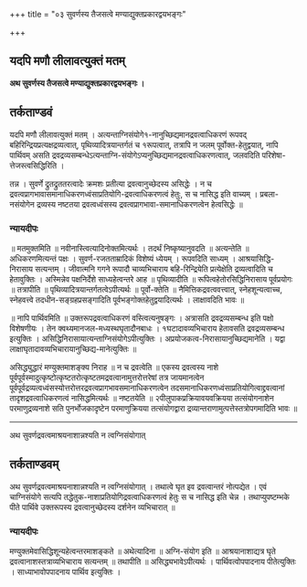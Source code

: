 +++
title = "०३ सुवर्णस्य तैजसत्वे मण्याद्युक्तप्रकारद्वयभङ्गः"

+++


## यदपि मणौ लीलावत्युक्तं मतम्

**अथ सुवर्णस्य तैजसत्वे मण्याद्युक्तप्रकारद्वयभङ्गः ।**

## **तर्कताण्डवं**

यदपि मणौ लीलावत्युक्तं मतम् । अत्यन्ताग्निसंयोगे१-नानुच्छिद्यमानद्रवत्वाधिकरणं रूपवद् बहिरिन्द्रियप्रत्यक्षद्रव्यत्वात्, पृथिव्यादित्रयान्तर्गतं च १रूपत्वात्, तत्रापि न जलम् पूर्वोक्त-हेतुद्वयात्, नापि पार्थिवम् असति द्रवद्रव्यसम्बन्धेऽत्यन्ताग्नि-संयोगेऽप्यनुच्छिद्यमानद्रवत्वाधिकरणत्वात्, जलवदिति परिशेषा-त्तेजस्त्वसिद्धिरिति ।

तन्न । सुवर्णे द्रुतद्रुततरत्वादेः क्रमशः प्रतीत्या द्रवत्वानुच्छेदस्य असिद्धेः । न च द्रवत्वप्रागभावासमानाधिकरणध्वंसाप्रतियोगि-द्रवत्वाधिकरणत्वं हेतुः, स च नासिद्ध इति वाच्यम् । प्रबला-नसंयोगेन द्रव्यस्य नष्टतया द्रवत्वध्वंसस्य द्रवत्वप्रागभावा-समानाधिकरणत्वेन हेत्वसिद्धेः ॥

### **न्यायदीपः**

॥ मतमुक्तमिति ॥ नवीनास्त्वित्यादिनोक्तमित्यर्थः । तदर्थं निष्कृष्यानुवदति ॥ अत्यन्तेति ॥ अधिकरणमित्यन्तं पक्षः । सुवर्ण-रजतताम्रादिकं विशेष्यं ध्येयम् । रूपवदिति साध्यम् । आश्रयासिद्धि-निरासाय सत्यन्तम् । जीवात्मनि गगने रूपादौ चाव्यभिचाराय बहि-रिन्द्रियेति प्रत्येक्षेति द्रव्यत्वादिति च हेतावुक्तिः । अस्मिन्नेव पक्षनिर्देशे साध्यहेत्वन्तरे आह ॥ पृथिव्यादीति ॥ रूपित्वहेतोरसिद्धिनिरासाय पूर्वप्रयोगः ॥ तत्रापीति ॥ पृथिव्यादित्रयान्तर्गतत्वेऽपीत्यर्थः ॥ पूर्वो-क्तेति ॥ नैमित्तिकद्रवत्ववत्त्वात्, स्नेहशून्यत्वाच्च, स्नेहवत्त्वे तदधीन-सङ्ग्रहप्रसङ्गादिति पूर्वभङ्गोक्तहेतुद्वयादित्यर्थः । लाक्षावदिति भावः ॥

॥ नापि पार्थिवमिति ॥ उक्तरूपद्रवत्वाधिकरणं वस्त्वित्यनुषङ्गः । अत्रासति द्रवद्रव्यसम्बन्ध इति पक्षो विशेषणीयः । तेन क्वथ्यमानजल-मध्यस्थघृतादौनबाधः । १घटादावव्यभिचाराय हेतावसति द्रवद्रव्यसम्बन्ध इत्युक्तिः । असिद्धिनिरासायात्यन्ताग्निसंयोगेऽपीत्युक्तिः । अप्रयोजकत्व-निरासायानुच्छिद्यमानेति । यद्वा लाक्षाघृतादावव्यभिचारायानुच्छिद्य-मानेत्युक्तिः ॥

असिद्ध्युद्धारं मण्युक्तमाशङ्क्य निराह ॥ न च द्रवत्वेति ॥ एकस्य द्रवत्वस्य नाशे पूर्वपूर्वस्मादुत्कृष्टोत्कृष्टतरोत्कृष्टतमद्रवत्वानामुत्तरोत्तरेषां तत्र जायमानत्वेन पूर्वपूर्वद्रव्यत्वध्वंसस्योत्तरोत्तरद्रवत्वप्रागभावसमानाधिकरणत्वेन तदसमानाधिकरणध्वंसाप्रतियोगित्वाद्द्रवत्वानां तादृशद्रवत्वाधिकरणत्वं नासिद्धमित्यर्थः ॥ नष्टतयेति ॥ २पीलुपाकप्रक्रियावयवक्रियया तत्संयोगनाशेन परमाणुद्रव्यनाशे सति पुनर्भोजकादृष्टेन परमाणुक्रियया तत्संयोगद्वारा द्रव्यान्तराणामुत्पत्तेस्तत्रोपगमादिति भावः ॥

------------------------------------------------------------------------

अथ सुवर्णद्रवत्वमाश्रयनाशान्नश्यति न त्वग्निसंयोगात्

## **तर्कताण्डवम्**

अथ सुवर्णद्रवत्वमाश्रयनाशान्नश्यति न त्वग्निसंयोगात् । तथात्वे घृत इव द्रवत्वान्तरं नोत्पद्येत । एवं चाग्निसंयोगे सत्यपि तद्धेतुक-नाशाप्रतियोगिद्रवत्वाधिकरणत्वं हेतुः स च नासिद्ध इति चेन्न । तथाप्युपष्टम्भके पीते पार्थिवे उक्तरूपस्य द्रवत्वानुच्छेदस्य दर्शनेन व्यभिचारात् ॥

### **न्यायदीपः**

मण्युक्तमेवासिद्धिशून्यहेत्वन्तरमाशङ्कते ॥ अथेत्यादिना ॥ अग्नि-संयोग इति ॥ आश्रयानाशाद्यत्र घृते द्रवत्वानाशस्तत्राव्यभिचाराय सत्यन्तम् ॥ तथापीति ॥ असिद्ध्यभावेऽपीत्यर्थः । पार्थिवत्वोपपादनाय पीतेत्युक्तिः । साध्याभावोपपादनाय पार्थिव इत्युक्तिः ।

